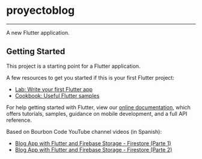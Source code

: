 # proyectoblog

****
A new Flutter application.

## Getting Started

This project is a starting point for a Flutter application.

A few resources to get you started if this is your first Flutter project:

- [Lab: Write your first Flutter app](https://flutter.dev/docs/get-started/codelab)
- [Cookbook: Useful Flutter samples](https://flutter.dev/docs/cookbook)

For help getting started with Flutter, view our
[online documentation](https://flutter.dev/docs), which offers tutorials,
samples, guidance on mobile development, and a full API reference.

Based on Bourbon Code YouTube channel videos (in Spanish):

- [Blog App with Flutter and Firebase Storage - Firestore (Parte 1)](https://www.youtube.com/watch?v=CWLvfutxFFQ&t=80s)
- [Blog App with Flutter and Firebase Storage - Firestore (Parte 2)](https://www.youtube.com/watch?v=n9UtE4RJ5C8&t=10s)
